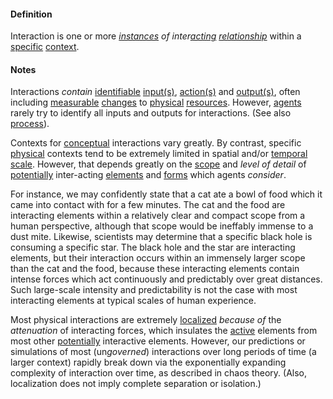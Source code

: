 #### Definition

Interaction is one or more *[instances](https://github.com/gcassel/Modular-Organization-Terminology/blob/master/terms/instance.md) of inter[acting](https://github.com/gcassel/Modular-Organization-Terminology/blob/master/terms/act.md) [relationship](https://github.com/gcassel/Modular-Organization-Terminology/blob/master/terms/relate.md)* within a [specific](https://github.com/gcassel/Modular-Organization-Terminology/blob/master/terms/specific.md) [context](https://github.com/gcassel/Modular-Organization-Terminology/blob/master/terms/context.md).

#### Notes

Interactions *contain* [identifiable](https://github.com/gcassel/Modular-Organization-Terminology/blob/master/terms/identify.md) [input(s)](https://github.com/gcassel/Modular-Organization-Terminology/blob/master/terms/input.md), [action(s)](https://github.com/gcassel/Modular-Organization-Terminology/blob/master/terms/act.md) and [output(s)](https://github.com/gcassel/Modular-Organization-Terminology/blob/master/terms/output.md), often including [measurable](https://github.com/gcassel/Modular-Organization-Terminology/blob/master/terms/measurable.md) [changes](https://github.com/gcassel/Modular-Organization-Terminology/blob/master/terms/change.md) to [physical](https://github.com/gcassel/Modular-Organization-Terminology/blob/master/terms/physical.md) [resources](https://github.com/gcassel/Modular-Organization-Terminology/blob/master/terms/resource.md).   However, [agents](https://github.com/gcassel/Modular-Organization-Terminology/blob/master/terms/agent.md) rarely try to identify all inputs and outputs for interactions.  (See also [process](https://github.com/gcassel/Modular-Organization-Terminology/blob/master/terms/process.md)).
 
Contexts for [conceptual](https://github.com/gcassel/Modular-Organization-Terminology/blob/master/terms/concept.md) interactions vary greatly.  By contrast, specific [physical](https://github.com/gcassel/Modular-Organization-Terminology/blob/master/terms/physical.md) contexts tend to be extremely limited in spatial and/or [temporal](https://github.com/gcassel/Modular-Organization-Terminology/blob/master/terms/time.md) [scale](https://github.com/gcassel/Modular-Organization-Terminology/blob/master/terms/scale.md).  However, that depends greatly on the [scope](https://github.com/gcassel/Modular-Organization-Terminology/blob/master/terms/scope.md) and *level of detail* of [potentially](https://github.com/gcassel/Modular-Organization-Terminology/blob/master/terms/potential.md) inter-acting [elements](https://github.com/gcassel/Modular-Organization-Terminology/blob/master/terms/element.md) and [forms](https://github.com/gcassel/Modular-Organization-Terminology/blob/master/terms/form.md) which agents *consider*.  
 
For instance, we may confidently state that a cat ate a bowl of food which it came into contact with for a few minutes.  The cat and the food are interacting elements within a relatively clear and compact scope from a human perspective, although that scope would be ineffably immense to a dust mite.  Likewise, scientists may determine that a specific black hole is consuming a specific star.  The  black hole and the star are interacting elements, but their interaction occurs within an immensely larger scope than the cat and the food, because these interacting elements contain intense forces which act continuously and predictably over great distances.   Such large-scale intensity and predictability is not the case with most interacting elements at typical scales of human experience.  
 
Most physical interactions are extremely [localized](https://github.com/gcassel/Modular-Organization-Terminology/blob/master/terms/localize.md) *because of* the *attenuation* of interacting forces, which insulates the [active](https://github.com/gcassel/Modular-Organization-Terminology/blob/master/terms/active.md) elements from most other [potentially](https://github.com/gcassel/Modular-Organization-Terminology/blob/master/terms/potential.md) interactive elements. However, our predictions or simulations of most (un*governed*) interactions over long periods of time (a larger context) rapidly break down via the exponentially expanding complexity of interaction over time, as described in chaos theory.   (Also, localization does not imply complete separation or isolation.)
